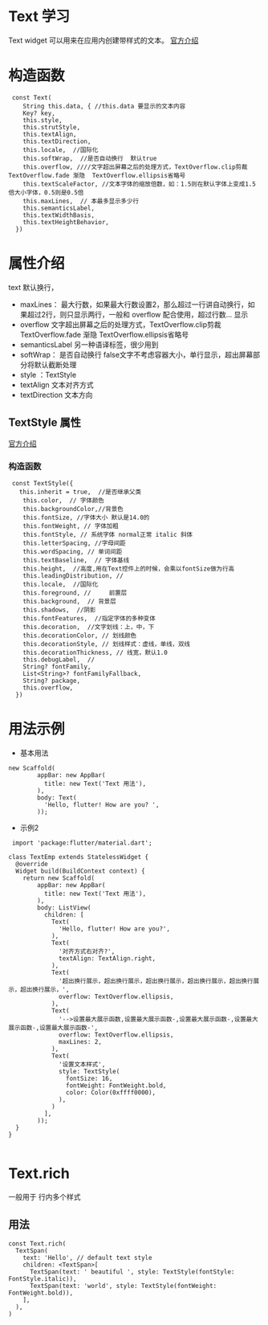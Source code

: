 # Text 学习
Text widget 可以用来在应用内创建带样式的文本。
[官方介绍](https://api.flutter-io.cn/flutter/widgets/Text-class.html)
# 构造函数
```
 const Text(
    String this.data, { //this.data 要显示的文本内容
    Key? key,
    this.style,
    this.strutStyle,
    this.textAlign,
    this.textDirection,
    this.locale,  //国际化
    this.softWrap,  //是否自动换行  默认true
    this.overflow, ////文字超出屏幕之后的处理方式，TextOverflow.clip剪裁   TextOverflow.fade 渐隐  TextOverflow.ellipsis省略号
    this.textScaleFactor, //文本字体的缩放倍数，如：1.5则在默认字体上变成1.5倍大小字体，0.5则是0.5倍
    this.maxLines,  // 本最多显示多少行
    this.semanticsLabel,
    this.textWidthBasis,
    this.textHeightBehavior,
  })
```
# 属性介绍
text 默认换行，
* maxLines： 最大行数，如果最大行数设置2，那么超过一行讲自动换行，如果超过2行，则只显示两行，一般和 overflow 配合使用，超过行数... 显示
* overflow  文字超出屏幕之后的处理方式，TextOverflow.clip剪裁   TextOverflow.fade 渐隐  TextOverflow.ellipsis省略号
* semanticsLabel 另一种语译标签，很少用到
* softWrap： 是否自动换行 false文字不考虑容器大小，单行显示，超出屏幕部分将默认截断处理
* style ：TextStyle
* textAlign 文本对齐方式
* textDirection  文本方向

## TextStyle 属性
[官方介绍](https://api.flutter-io.cn/flutter/painting/TextStyle-class.html)

### 构造函数
```
 const TextStyle({
   this.inherit = true,  //是否继承父类
    this.color,  // 字体颜色
    this.backgroundColor,//背景色
    this.fontSize, //字体大小 默认是14.0的
    this.fontWeight, // 字体加粗
    this.fontStyle, // 系统字体 normal正常 italic 斜体
    this.letterSpacing, //字母间距
    this.wordSpacing, // 单词间距
    this.textBaseline,  // 字体基线
    this.height,  //高度,用在Text控件上的时候，会乘以fontSize做为行高
    this.leadingDistribution, // 
    this.locale,  //国际化
    this.foreground, // 	前置层
    this.background,  // 背景层
    this.shadows,  //阴影
    this.fontFeatures,  //指定字体的多种变体
    this.decoration,  //文字划线：上，中，下
    this.decorationColor, // 划线颜色
    this.decorationStyle, // 划线样式：虚线，单线，双线
    this.decorationThickness, // 线宽，默认1.0
    this.debugLabel,  // 
    String? fontFamily,
    List<String>? fontFamilyFallback,
    String? package,
    this.overflow,
  })
```
 

# 用法示例
* 基本用法

```
new Scaffold(
        appBar: new AppBar(
          title: new Text('Text 用法'),
        ),
        body: Text(
          'Hello, flutter! How are you? ',
        ));
```
*  示例2

```
 import 'package:flutter/material.dart';

class TextEmp extends StatelessWidget {
  @override
  Widget build(BuildContext context) {
    return new Scaffold(
        appBar: new AppBar(
          title: new Text('Text 用法'),
        ),
        body: ListView(
          children: [
            Text(
              'Hello, flutter! How are you?',
            ),
            Text(
              '对齐方式右对齐?',
              textAlign: TextAlign.right,
            ),
            Text(
              '超出换行展示，超出换行展示，超出换行展示，超出换行展示，超出换行展示，超出换行展示，',
              overflow: TextOverflow.ellipsis,
            ),
            Text(
              '-->设置最大展示函数,设置最大展示函数-,设置最大展示函数-,设置最大展示函数-,设置最大展示函数-',
              overflow: TextOverflow.ellipsis,
              maxLines: 2,
            ),
            Text(
              '设置文本样式',
              style: TextStyle(
                fontSize: 16,
                fontWeight: FontWeight.bold,
                color: Color(0xffff0000),
              ),
            )
          ],
        ));
  }
}


```
#  Text.rich
一般用于 行内多个样式
## 用法
```
const Text.rich(
  TextSpan(
    text: 'Hello', // default text style
    children: <TextSpan>[
      TextSpan(text: ' beautiful ', style: TextStyle(fontStyle: FontStyle.italic)),
      TextSpan(text: 'world', style: TextStyle(fontWeight: FontWeight.bold)),
    ],
  ),
)
```








